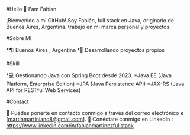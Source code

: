 #Hello 👋 I'am Fabian 

¡Bienvenido a mi GitHub! Soy Fabián, full stack en Java, originario de Buenos Aires, Argentina. trabajo en mi marca personal y proyectos.

#Sobre Mi 

*🌎 Buenos Aires , Argentina
*🚀 Desarrollando proyectos propios 

#Skill

*💻 Gestionando Java con Spring Boot desde 2023.
*Java EE (Java Platform, Enterprise Edition)
*JPA (Java Persistence API)
*JAX-RS (Java API for RESTful Web Services)

#Contact

📧 Puedes ponerte en contacto conmigo a través del correo electrónico e [martinmartiniano8@gmail.com].
💼  Conéctate conmigo en LinkedIn : https://www.linkedin.com/in/fabianmartinezfullstack